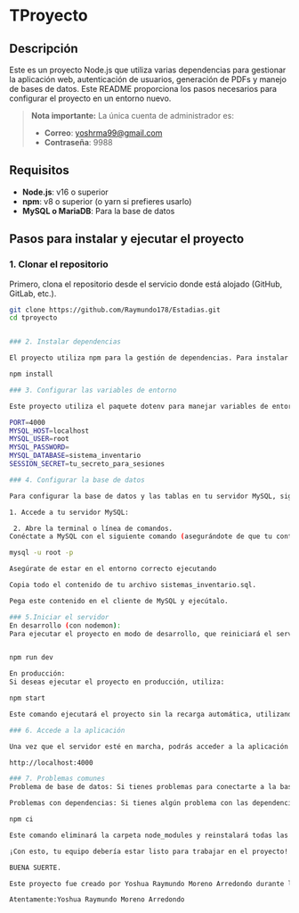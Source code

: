 # TProyecto

## Descripción
Este es un proyecto Node.js que utiliza varias dependencias para gestionar la aplicación web, autenticación de usuarios, generación de PDFs y manejo de bases de datos. Este README proporciona los pasos necesarios para configurar el proyecto en un entorno nuevo.

> **Nota importante:** La única cuenta de administrador es:
> - **Correo**: yoshrma99@gmail.com
> - **Contraseña**: 9988

## Requisitos
- **Node.js**: v16 o superior
- **npm**: v8 o superior (o yarn si prefieres usarlo)
- **MySQL o MariaDB**: Para la base de datos

## Pasos para instalar y ejecutar el proyecto

### 1. Clonar el repositorio

Primero, clona el repositorio desde el servicio donde está alojado (GitHub, GitLab, etc.).

```bash
git clone https://github.com/Raymundo178/Estadias.git
cd tproyecto


### 2. Instalar dependencias

El proyecto utiliza npm para la gestión de dependencias. Para instalar todas las dependencias necesarias, ejecuta:

npm install

### 3. Configurar las variables de entorno

Este proyecto utiliza el paquete dotenv para manejar variables de entorno. Debes crear un archivo .env en la raíz del proyecto con las siguientes variables (ajusta según tu configuración):

PORT=4000
MYSQL_HOST=localhost
MYSQL_USER=root
MYSQL_PASSWORD=
MYSQL_DATABASE=sistema_inventario
SESSION_SECRET=tu_secreto_para_sesiones

### 4. Configurar la base de datos

Para configurar la base de datos y las tablas en tu servidor MySQL, sigue estos pasos:

1. Accede a tu servidor MySQL:

 2. Abre la terminal o línea de comandos.
Conéctate a MySQL con el siguiente comando (asegurándote de que tu contraseña esté configurada correctamente):

mysql -u root -p

Asegúrate de estar en el entorno correcto ejecutando

Copia todo el contenido de tu archivo sistemas_inventario.sql.

Pega este contenido en el cliente de MySQL y ejecútalo.

### 5.Iniciar el servidor
En desarrollo (con nodemon):
Para ejecutar el proyecto en modo de desarrollo, que reiniciará el servidor automáticamente cuando haya cambios en los archivos, usa:


npm run dev

En producción:
Si deseas ejecutar el proyecto en producción, utiliza:

npm start

Este comando ejecutará el proyecto sin la recarga automática, utilizando node directamente.

### 6. Accede a la aplicación

Una vez que el servidor esté en marcha, podrás acceder a la aplicación a través de tu navegador, en la siguiente dirección:

http://localhost:4000

### 7. Problemas comunes
Problema de base de datos: Si tienes problemas para conectarte a la base de datos, asegúrate de que las credenciales en tu archivo .env sean correctas y que el servidor MySQL esté corriendo.

Problemas con dependencias: Si tienes algún problema con las dependencias, intenta ejecutar:

npm ci

Este comando eliminará la carpeta node_modules y reinstalará todas las dependencias desde cero según el archivo package-lock.json.

¡Con esto, tu equipo debería estar listo para trabajar en el proyecto!

BUENA SUERTE.

Este proyecto fue creado por Yoshua Raymundo Moreno Arredondo durante los periodos comprendidos del 03-Septiembre-2024 al 06-Diciembre-2024

Atentamente:Yoshua Raymundo Moreno Arredondo 
